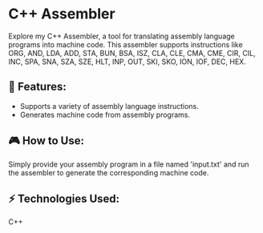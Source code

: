 # C++ Assembler

Explore my C++ Assembler, a tool for translating assembly language programs into machine code. This assembler supports instructions like ORG, AND, LDA, ADD, STA, BUN, BSA, ISZ, CLA, CLE, CMA, CME, CIR, CIL, INC, SPA, SNA, SZA, SZE, HLT, INP, OUT, SKI, SKO, ION, IOF, DEC, HEX.

## 🚀 Features:
- Supports a variety of assembly language instructions.
- Generates machine code from assembly programs.

## 🎮 How to Use:
Simply provide your assembly program in a file named 'input.txt' and run the assembler to generate the corresponding machine code.

## ⚡ Technologies Used:
C++
